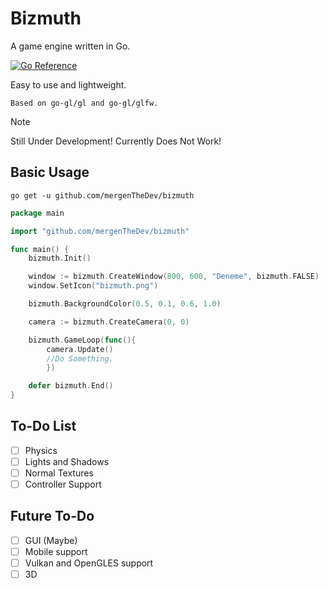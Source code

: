 # Bizmuth
A game engine written in Go.

[![Go Reference](https://pkg.go.dev/badge/github.com/mergenTheDev/bizmuth.svg)](https://pkg.go.dev/github.com/mergenTheDev/bizmuth)

Easy to use and lightweight.

`Based on go-gl/gl and go-gl/glfw.`

> [!NOTE]
> Still Under Development! Currently Does Not Work!

## Basic Usage
```go get -u github.com/mergenTheDev/bizmuth```

```go
package main

import "github.com/mergenTheDev/bizmuth"

func main() {
	bizmuth.Init()

	window := bizmuth.CreateWindow(800, 600, "Deneme", bizmuth.FALSE)
	window.SetIcon("bizmuth.png")

	bizmuth.BackgroundColor(0.5, 0.1, 0.6, 1.0)

	camera := bizmuth.CreateCamera(0, 0)

	bizmuth.GameLoop(func(){
		camera.Update()
  		//Do Something.
        })

	defer bizmuth.End()
}
```

## To-Do List

- [ ] Physics
- [ ] Lights and Shadows
- [ ] Normal Textures
- [ ] Controller Support

## Future To-Do

- [ ] GUI (Maybe)
- [ ] Mobile support
- [ ] Vulkan and OpenGLES support
- [ ] 3D
